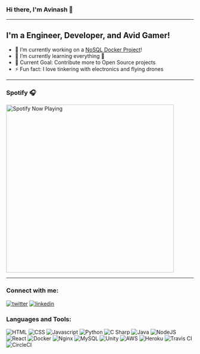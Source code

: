 ### Hi there, I'm Avinash 👋

---
## I'm a Engineer, Developer, and Avid Gamer!

- 🔭 I’m currently working on a [NoSQL Docker Project][project]!
- 🌱 I’m currently learning everything 🤣
- 🥅 Current Goal: Contribute more to Open Source projects
- ⚡ Fun fact: I love tinkering with electronics and flying drones
<!-- - 👯 I’m looking to collaborate with other DIY enthusiasts -->

---
### Spotify 🎧
[<img src="https://spotify-now-playing-kohl.vercel.app/api/spotify-playing" alt="Spotify Now Playing" width="450" />](https://open.spotify.com/user/nookavish)

---
### Connect with me:
[![twitter](https://img.shields.io/badge/twitter-%231DA1F2.svg?&style=for-the-badge&logo=twitter&logoColor=white)][twitter]
[![linkedin](https://img.shields.io/badge/linkedin-%230077B5.svg?&style=for-the-badge&logo=linkedin&logoColor=white)][linkedin]

### Languages and Tools:

![HTML](https://img.shields.io/badge/html5%20-%23E34F26.svg?&style=for-the-badge&logo=html5&logoColor=white)
![CSS](https://img.shields.io/badge/css3%20-%231572B6.svg?&style=for-the-badge&logo=css3&logoColor=white")
![Javascript](https://img.shields.io/badge/javascript%20-%23323330.svg?&style=for-the-badge&logo=javascript&logoColor=%23F7DF1E")
![Python](https://img.shields.io/badge/python%20-%2314354C.svg?&style=for-the-badge&logo=python&logoColor=white")
![C Sharp](https://img.shields.io/badge/c%23%20-%23239120.svg?&style=for-the-badge&logo=c-sharp&logoColor=white")
![Java](https://img.shields.io/badge/java-%23ED8B00.svg?&style=for-the-badge&logo=java&logoColor=white)
![NodeJS](https://img.shields.io/badge/node.js%20-%2343853D.svg?&style=for-the-badge&logo=node.js&logoColor=white)
![React](https://img.shields.io/badge/react%20-%2320232a.svg?&style=for-the-badge&logo=react&logoColor=%2361DAFB)
![Docker](https://img.shields.io/badge/docker%20-%230db7ed.svg?&style=for-the-badge&logo=docker&logoColor=white)
![Nginx](https://img.shields.io/badge/nginx%20-%23009639.svg?&style=for-the-badge&logo=nginx&logoColor=white)
![MySQL](https://img.shields.io/badge/mysql-%2300f.svg?&style=for-the-badge&logo=mysql&logoColor=white)
![Unity](https://img.shields.io/badge/unity%20-%23000000.svg?&style=for-the-badge&logo=unity&logoColor=white)
![AWS](https://img.shields.io/badge/AWS%20-%23FF9900.svg?&style=for-the-badge&logo=amazon-aws&logoColor=white)
![Heroku](https://img.shields.io/badge/heroku%20-%23430098.svg?&style=for-the-badge&logo=heroku&logoColor=white)
![Travis CI](https://img.shields.io/badge/travisci%20-%232B2F33.svg?&style=for-the-badge&logo=travis&logoColor=white)
![CircleCI](https://img.shields.io/badge/CIRCLECI%20-%23161616.svg?&style=for-the-badge&logo=circleci&logoColor=white)



[project]: https://github.com/arnooka/elasticsearch
[twitter]: https://twitter.com/AvinashNooka
[linkedin]: https://www.linkedin.com/in/avinash-nooka
